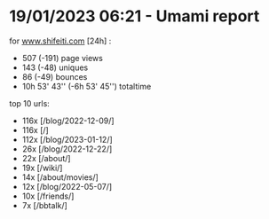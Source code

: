 # 19/01/2023 06:21 - Umami report
for www.shifeiti.com [24h] :

 - 507 (-191) page views
 - 143 (-48) uniques
 - 86 (-49) bounces
 - 10h 53' 43'' (-6h 53' 45'') totaltime


top 10 urls:
 - 116x [/blog/2022-12-09/]
 - 116x [/]
 - 112x [/blog/2023-01-12/]
 - 26x [/blog/2022-12-22/]
 - 22x [/about/]
 - 19x [/wiki/]
 - 14x [/about/movies/]
 - 12x [/blog/2022-05-07/]
 - 10x [/friends/]
 - 7x [/bbtalk/]


